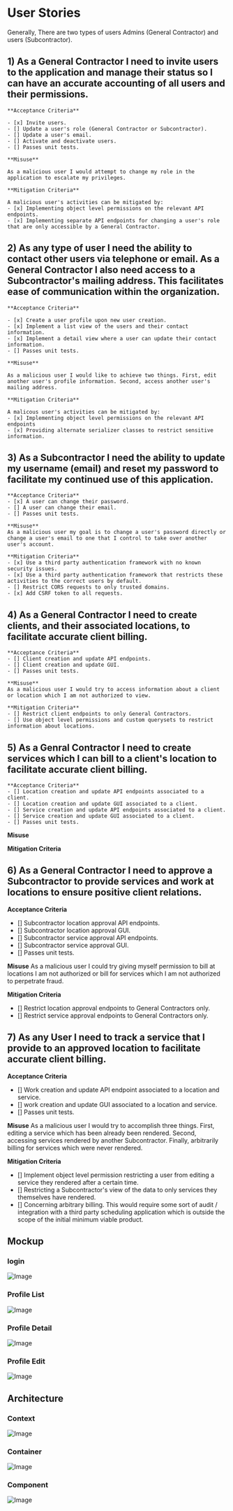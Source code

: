 # User Stories

Generally, There are two types of users Admins (General Contractor) and users (Subcontractor).

## 1) As a General Contractor I need to invite users to the application and manage their status so I can have an accurate accounting of all users and their permissions.

    **Acceptance Criteria**

    - [x] Invite users.
    - [] Update a user's role (General Contractor or Subcontractor).
    - [] Update a user's email.
    - [] Activate and deactivate users.
    - [] Passes unit tests.

    **Misuse**

    As a malicious user I would attempt to change my role in the application to escalate my privileges.

    **Mitigation Criteria**

    A malicious user's activities can be mitigated by:
    - [x] Implementing object level permissions on the relevant API endpoints.
    - [x] Implementing separate API endpoints for changing a user's role that are only accessible by a General Contractor.

## 2) As any type of user I need the ability to contact other users via telephone or email. As a General Contractor I also need access to a Subcontractor's mailing address. This facilitates ease of communication within the organization.

    **Acceptance Criteria**

    - [x] Create a user profile upon new user creation.
    - [x] Implement a list view of the users and their contact information.
    - [x] Implement a detail view where a user can update their contact information.
    - [] Passes unit tests.

    **Misuse**

    As a malicious user I would like to achieve two things. First, edit another user's profile information. Second, access another user's mailing address.

    **Mitigation Criteria**

    A malicous user's activities can be mitigated by:
    - [x] Implementing object level permissions on the relevant API endpoints
    - [x] Providing alternate serializer classes to restrict sensitive information.

## 3) As a Subcontractor I need the ability to update my username (email) and reset my password to facilitate my continued use of this application.

    **Acceptance Criteria**
    - [x] A user can change their password.
    - [] A user can change their email.
    - [] Passes unit tests.

    **Misuse**
    As a malicious user my goal is to change a user's password directly or change a user's email to one that I control to take over another user's account.

    **Mitigation Criteria**
    - [x] Use a third party authentication framework with no known security issues.
    - [x] Use a third party authentication framework that restricts these activities to the correct users by default.
    - [] Restrict CORS requests to only trusted domains.
    - [x] Add CSRF token to all requests.

## 4) As a General Contractor I need to create clients, and their associated locations, to facilitate accurate client billing.

    **Acceptance Criteria**
    - [] Client creation and update API endpoints.
    - [] Client creation and update GUI.
    - [] Passes unit tests.

    **Misuse**
    As a malicious user I would try to access information about a client or location which I am not authorized to view.

    **Mitigation Criteria**
    - [] Restrict client endpoints to only General Contractors.
    - [] Use object level permissions and custom querysets to restrict information about locations.


## 5) As a Genral Contractor I need to create services which I can bill to a client's location to facilitate accurate client billing.

    **Acceptance Criteria**
    - [] Location creation and update API endpoints associated to a client.
    - [] Location creation and update GUI associated to a client.
    - [] Service creation and update API endpoints associated to a client.
    - [] Service creation and update GUI associated to a client.
    - [] Passes unit tests.

**Misuse**

**Mitigation Criteria**

## 6) As a General Contractor I need to approve a Subcontractor to provide services and work at locations to ensure positive client relations.

**Acceptance Criteria**
- [] Subcontractor location approval API endpoints.
- [] Subcontractor location approval GUI.
- [] Subcontractor service approval API endpoints.
- [] Subcontractor service approval GUI.
- [] Passes unit tests.

**Misuse**
As a malicious user I could try giving myself permission to bill at locations I am not authorized or bill for services which I am not authorized to perpetrate fraud.

**Mitigation Criteria**
- [] Restrict location approval endpoints to General Contractors only.
- [] Restrict service approval endpoints to General Contractors only.

## 7) As any User I need to track a service that I provide to an approved location to facilitate accurate client billing.

**Acceptance Criteria**
- [] Work creation and update API endpoint associated to a location and service.
- [] work creation and update GUI associated to a location and service.
- [] Passes unit tests.

**Misuse**
As a malicious user I would try to accomplish three things. First, editing a service which has been already been rendered. Second, accessing services rendered by another Subcontractor. Finally, arbitrarily billing for services which were never rendered.

**Mitigation Criteria**
- [] Implement object level permission restricting a user from editing a service they rendered after a certain time.
- [] Restricting a Subcontractor's view of the data to only services they themselves have rendered.
- [] Concerning arbitrary billing. This would require some sort of audit / integration with a third party scheduling application which is outside the scope of the initial minimum viable product.


## Mockup

### login
![Image](./diagrams/mockup/login.drawio.svg)

### Profile List
![Image](./diagrams/mockup/profile-list.drawio.svg)

### Profile Detail
![Image](./diagrams/mockup/profile-detail.drawio.svg)

### Profile Edit
![Image](./diagrams/mockup/profile-edit.drawio.svg)

## Architecture

### Context

![Image](./diagrams/context.drawio.svg)

### Container

![Image](./diagrams/containers.drawio.svg)

### Component

![Image](./diagrams/component.drawio.svg)